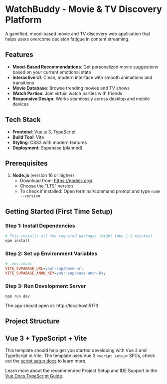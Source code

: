 # WatchBuddy - Movie & TV Discovery Platform

A gamified, mood-based movie and TV discovery web application that helps users overcome decision fatigue in content streaming.

## Features

- **Mood-Based Recommendations**: Get personalized movie suggestions based on your current emotional state
- **Interactive UI**: Clean, modern interface with smooth animations and transitions
- **Movie Database**: Browse trending movies and TV shows
- **Watch Parties**: Join virtual watch parties with friends
- **Responsive Design**: Works seamlessly across desktop and mobile devices

## Tech Stack

- **Frontend**: Vue.js 3, TypeScript
- **Build Tool**: Vite
- **Styling**: CSS3 with modern features
- **Deployment**: Supabase (planned)

## Prerequisites

1. **Node.js** (version 16 or higher)
   - Download from: https://nodejs.org/
   - Choose the "LTS" version
   - To check if installed: Open terminal/command prompt and type `node --version`

<!-- 2. **Git** 
   - Download from: https://git-scm.com/downloads
   - To check if installed: Type `git --version` in terminal -->


## Getting Started (First Time Setup)


### Step 1: Install Dependencies

```bash
# This installs all the required packages (might take 1-2 minutes)
npm install
```

### Step 2: Set up Environment Variables

```ini
# .env.local
VITE_SUPABASE_URL=your-supabase-url
VITE_SUPABASE_ANON_KEY=your-supabase-anon-key
```

### Step 3: Run Development Server
```
npm run dev
```
The app should open at: http://localhost:5173


## Project Structure

## Vue 3 + TypeScript + Vite

This template should help get you started developing with Vue 3 and TypeScript in Vite. The template uses Vue 3 `<script setup>` SFCs, check out the [script setup docs](https://v3.vuejs.org/api/sfc-script-setup.html#sfc-script-setup) to learn more.

Learn more about the recommended Project Setup and IDE Support in the [Vue Docs TypeScript Guide](https://vuejs.org/guide/typescript/overview.html#project-setup).
